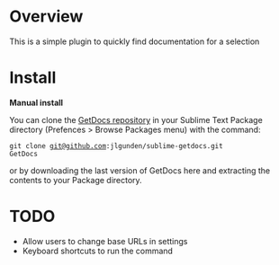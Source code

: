 # Overview
This is a simple plugin to quickly find documentation for a selection

# Install
<b>Manual install</b>

You can clone the [GetDocs repository](https://github.com/jlgunden/sublime-getdocs.git) in your Sublime Text Package directory (Prefences > Browse Packages menu) with the command:

  <code>git clone git@github.com:jlgunden/sublime-getdocs.git GetDocs</code>

or by downloading the last version of GetDocs here and extracting the contents to your Package directory.

# TODO
<ul>
<li>Allow users to change base URLs in settings</li>
<li>Keyboard shortcuts to run the command</li>

